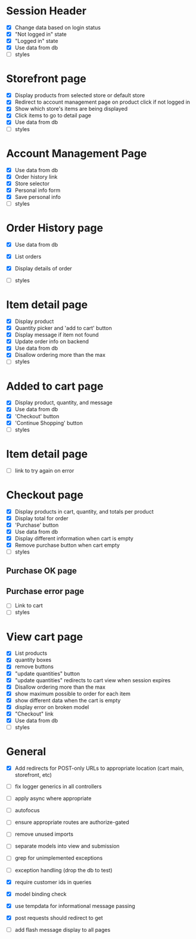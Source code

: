 # Session Header
- [X] Change data based on login status
- [X] "Not logged in" state
- [X] "Logged in" state
- [X] Use data from db
- [ ] styles

# Storefront page
- [X] Display products from selected store or default store
- [X] Redirect to account management page on product click if not logged in
- [X] Show which store's items are being displayed
- [X] Click items to go to detail page
- [X] Use data from db
- [ ] styles

# Account Management Page
- [X] Use data from db
- [X] Order history link
- [X] Store selector
- [X] Personal info form
- [X] Save personal info
- [ ] styles

# Order History page
- [X] Use data from db
- [X] List orders
- [X] Display details of order
- [ ] styles


# Item detail page
- [X] Display product
- [X] Quantity picker and 'add to cart' button
- [X] Display message if item not found
- [X] Update order info on backend
- [X] Use data from db
- [X] Disallow ordering more than the max
- [ ] styles

# Added to cart page
- [X] Display product, quantity, and message
- [X] Use data from db
- [X] 'Checkout' button
- [X] 'Continue Shopping' button
- [ ] styles

# Item detail page
- [ ] link to try again on error

# Checkout page
- [X] Display products in cart, quantity, and totals per product
- [X] Display total for order
- [X] 'Purchase' button
- [X] Use data from db
- [X] Display different information when cart is empty
- [X] Remove purchase button when cart empty
- [ ] styles

## Purchase OK page
## Purchase error page
- [ ] Link to cart
- [ ] styles

# View cart page
- [X] List products
- [X] quantity boxes
- [X] remove buttons
- [X] "update quantities" button
- [X] "update quantities" redirects to cart view when session expires
- [X] Disallow ordering more than the max
- [X] show maximum possible to order for each item
- [X] show different data when the cart is empty
- [X] display error on broken model
- [X] "Checkout" link
- [X] Use data from db
- [ ] styles

# General
- [X] Add redirects for POST-only URLs to appropriate location (cart main, storefront, etc)
- [ ] fix logger generics in all controllers
- [ ] apply async where appropriate
- [ ] autofocus
- [ ] ensure appropriate routes are authorize-gated
- [ ] remove unused imports
- [ ] separate models into view and submission
- [ ] grep for unimplemented exceptions
- [ ] exception handling (drop the db to test)
- [X] require customer ids in queries
- [X] model binding check
- [X] use tempdata for informational message passing
- [X] post requests should redirect to get
- [ ] add flash message display to all pages

